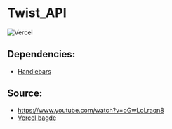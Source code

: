 # Twist_API
<!-- ![Vercel](https://vercelbadge.vercel.app/api/nikkiasteinza/twist-api) -->
![Vercel](https://therealsujitk-vercel-badge.vercel.app/?app=twist-api)
## Dependencies:

- [Handlebars](https://www.npmjs.com/package/hbs)

## Source:

- https://www.youtube.com/watch?v=oGwLoLraqn8
- [Vercel bagde](https://github.com/datejer/vercel-badge)